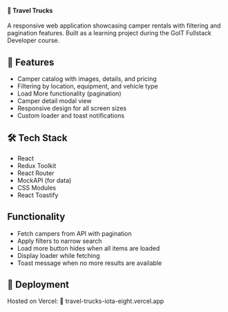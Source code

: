 #### 🚐 Travel Trucks

A responsive web application showcasing camper rentals with filtering and pagination features. Built as a learning
project during the GoIT Fullstack Developer course.

## 🌟 Features

- Camper catalog with images, details, and pricing
- Filtering by location, equipment, and vehicle type
- Load More functionality (pagination)
- Camper detail modal view
- Responsive design for all screen sizes
- Custom loader and toast notifications

## 🛠 Tech Stack

- React
- Redux Toolkit
- React Router
- MockAPI (for data)
- CSS Modules
- React Toastify

## Functionality

- Fetch campers from API with pagination
- Apply filters to narrow search
- Load more button hides when all items are loaded
- Display loader while fetching
- Toast message when no more results are available

## 🚀 Deployment

Hosted on Vercel:
🔗 travel-trucks-iota-eight.vercel.app